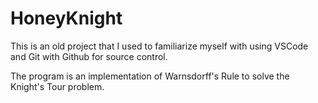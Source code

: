 # HoneyKnight

This is an old project that I used to familiarize myself with using VSCode and Git with Github for source control.

The program is an implementation of Warnsdorff's Rule to solve the Knight's Tour problem.
